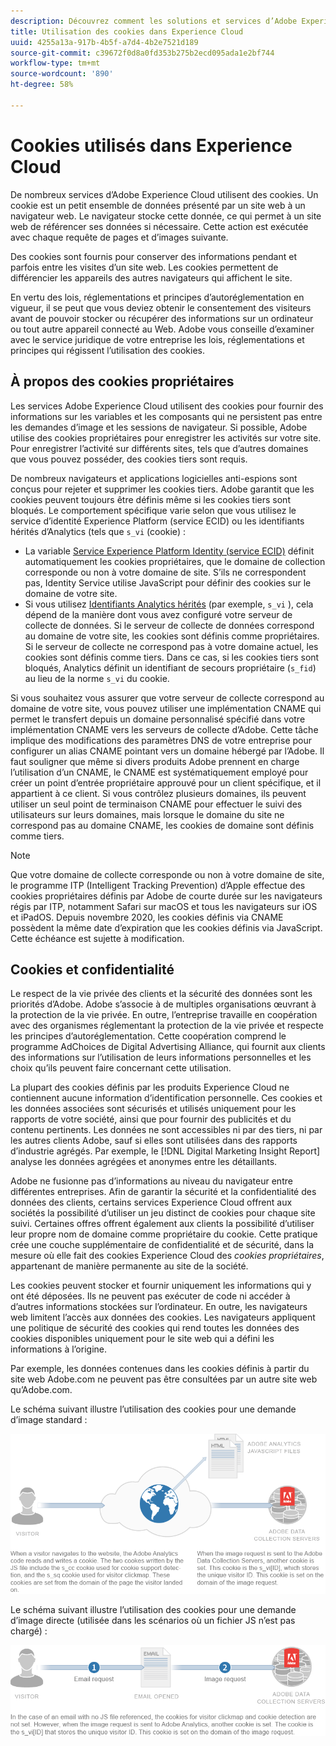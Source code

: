 ```yaml
---
description: Découvrez comment les solutions et services d’Adobe Experience Cloud utilisent les cookies.
title: Utilisation des cookies dans Experience Cloud
uuid: 4255a13a-917b-4b5f-a7d4-4b2e7521d189
source-git-commit: c39672f0d8a0fd353b275b2ecd095ada1e2bf744
workflow-type: tm+mt
source-wordcount: '890'
ht-degree: 58%

---
```



# Cookies utilisés dans Experience Cloud

De nombreux services d’Adobe Experience Cloud utilisent des cookies. Un cookie est un petit ensemble de données présenté par un site web à un navigateur web. Le navigateur stocke cette donnée, ce qui permet à un site web de référencer ses données si nécessaire. Cette action est exécutée avec chaque requête de pages et d’images suivante.

Des cookies sont fournis pour conserver des informations pendant et parfois entre les visites d’un site web. Les cookies permettent de différencier les appareils des autres navigateurs qui affichent le site.

En vertu des lois, réglementations et principes d’autoréglementation en vigueur, il se peut que vous deviez obtenir le consentement des visiteurs avant de pouvoir stocker ou récupérer des informations sur un ordinateur ou tout autre appareil connecté au Web. Adobe vous conseille d’examiner avec le service juridique de votre entreprise les lois, réglementations et principes qui régissent l’utilisation des cookies.

## À propos des cookies propriétaires

Les services Adobe Experience Cloud utilisent des cookies pour fournir des informations sur les variables et les composants qui ne persistent pas entre les demandes d’image et les sessions de navigateur. Si possible, Adobe utilise des cookies propriétaires pour enregistrer les activités sur votre site. Pour enregistrer l’activité sur différents sites, tels que d’autres domaines que vous pouvez posséder, des cookies tiers sont requis.

De nombreux navigateurs et applications logicielles anti-espions sont conçus pour rejeter et supprimer les cookies tiers. Adobe garantit que les cookies peuvent toujours être définis même si les cookies tiers sont bloqués. Le comportement spécifique varie selon que vous utilisez le service d’identité Experience Platform (service ECID) ou les identifiants hérités d’Analytics (tels que `s_vi` (cookie) :

* La variable [Service Experience Platform Identity (service ECID)](https://experienceleague.adobe.com/docs/id-service/using/intro/overview.html?lang=fr) définit automatiquement les cookies propriétaires, que le domaine de collection corresponde ou non à votre domaine de site. S’ils ne correspondent pas, Identity Service utilise JavaScript pour définir des cookies sur le domaine de votre site.
* Si vous utilisez [Identifiants Analytics hérités](analytics.md) (par exemple, `s_vi` ), cela dépend de la manière dont vous avez configuré votre serveur de collecte de données. Si le serveur de collecte de données correspond au domaine de votre site, les cookies sont définis comme propriétaires. Si le serveur de collecte ne correspond pas à votre domaine actuel, les cookies sont définis comme tiers. Dans ce cas, si les cookies tiers sont bloqués, Analytics définit un identifiant de secours propriétaire (`s_fid`) au lieu de la norme `s_vi` du cookie.

Si vous souhaitez vous assurer que votre serveur de collecte correspond au domaine de votre site, vous pouvez utiliser une implémentation CNAME qui permet le transfert depuis un domaine personnalisé spécifié dans votre implémentation CNAME vers les serveurs de collecte d’Adobe. Cette tâche implique des modifications des paramètres DNS de votre entreprise pour configurer un alias CNAME pointant vers un domaine hébergé par l’Adobe. Il faut souligner que même si divers produits Adobe prennent en charge l’utilisation d’un CNAME, le CNAME est systématiquement employé pour créer un point d’entrée propriétaire approuvé pour un client spécifique, et il appartient à ce client. Si vous contrôlez plusieurs domaines, ils peuvent utiliser un seul point de terminaison CNAME pour effectuer le suivi des utilisateurs sur leurs domaines, mais lorsque le domaine du site ne correspond pas au domaine CNAME, les cookies de domaine sont définis comme tiers.

>[!NOTE]
>
>Que votre domaine de collecte corresponde ou non à votre domaine de site, le programme ITP (Intelligent Tracking Prevention) d’Apple effectue des cookies propriétaires définis par Adobe de courte durée sur les navigateurs régis par ITP, notamment Safari sur macOS et tous les navigateurs sur iOS et iPadOS. Depuis novembre 2020, les cookies définis via CNAME possèdent la même date dʼexpiration que les cookies définis via JavaScript. Cette échéance est sujette à modification.

## Cookies et confidentialité

Le respect de la vie privée des clients et la sécurité des données sont les priorités d’Adobe. Adobe s’associe à de multiples organisations œuvrant à la protection de la vie privée. En outre, l’entreprise travaille en coopération avec des organismes réglementant la protection de la vie privée et respecte les principes d’autoréglementation. Cette coopération comprend le programme AdChoices de Digital Advertising Alliance, qui fournit aux clients des informations sur l’utilisation de leurs informations personnelles et les choix qu’ils peuvent faire concernant cette utilisation.

La plupart des cookies définis par les produits Experience Cloud ne contiennent aucune information d’identification personnelle. Ces cookies et les données associées sont sécurisés et utilisés uniquement pour les rapports de votre société, ainsi que pour fournir des publicités et du contenu pertinents. Les données ne sont accessibles ni par des tiers, ni par les autres clients Adobe, sauf si elles sont utilisées dans des rapports d’industrie agrégés. Par exemple, le [!DNL Digital Marketing Insight Report] analyse les données agrégées et anonymes entre les détaillants.

Adobe ne fusionne pas d’informations au niveau du navigateur entre différentes entreprises. Afin de garantir la sécurité et la confidentialité des données des clients, certains services Experience Cloud offrent aux sociétés la possibilité d’utiliser un jeu distinct de cookies pour chaque site suivi. Certaines offres offrent également aux clients la possibilité d’utiliser leur propre nom de domaine comme propriétaire du cookie. Cette pratique crée une couche supplémentaire de confidentialité et de sécurité, dans la mesure où elle fait des cookies Experience Cloud des *cookies propriétaires*, appartenant de manière permanente au site de la société.

Les cookies peuvent stocker et fournir uniquement les informations qui y ont été déposées. Ils ne peuvent pas exécuter de code ni accéder à d’autres informations stockées sur l’ordinateur. En outre, les navigateurs web limitent l’accès aux données des cookies. Les navigateurs appliquent une politique de sécurité des cookies qui rend toutes les données des cookies disponibles uniquement pour le site web qui a défini les informations à l’origine.

Par exemple, les données contenues dans les cookies définis à partir du site web Adobe.com ne peuvent pas être consultées par un autre site web qu’Adobe.com.

Le schéma suivant illustre l’utilisation des cookies pour une demande d’image standard :

![Utilisation des cookies pour une requête image standard](assets/CookiesProcessGraphic-01.png)

Le schéma suivant illustre lʼutilisation des cookies pour une demande dʼimage directe (utilisée dans les scénarios où un fichier JS nʼest pas chargé) :

![Utilisation des cookies pour une demande dʼimage directe](assets/CookiesProcessGraphic2.png)
